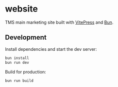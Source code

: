 # website

TMS main marketing site built with [VitePress](https://vitepress.dev) and [Bun](https://bun.sh).

## Development

Install dependencies and start the dev server:

```bash
bun install
bun run dev
```

Build for production:

```bash
bun run build
```
